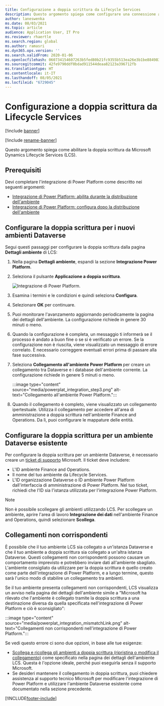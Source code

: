 ```yaml
---
title: Configurazione a doppia scrittura da Lifecycle Services
description: Questo argomento spiega come configurare una connessione a doppia scrittura da Microsoft Dynamics Lifecycle Services (LCS).
author: laneswenka
ms.date: 08/03/2021
ms.topic: article
audience: Application User, IT Pro
ms.reviewer: rhaertle
ms.search.region: global
ms.author: ramasri
ms.dyn365.ops.version: ''
ms.search.validFrom: 2020-01-06
ms.openlocfilehash: 060734154607263b5fed80b21fc9355b513ea26e3b1be88498310905531dceaa
ms.sourcegitcommit: 42fe9790ddf0bdad911544deaa82123a396712fb
ms.translationtype: HT
ms.contentlocale: it-IT
ms.lasthandoff: 08/05/2021
ms.locfileid: "6729045"
---
```

# <a name="dual-write-setup-from-lifecycle-services"></a>Configurazione a doppia scrittura da Lifecycle Services

[!include [banner](../../includes/banner.md)]

[!include [rename-banner](~/includes/cc-data-platform-banner.md)]

Questo argomento spiega come abilitare la doppia scrittura da Microsoft Dynamics Lifecycle Services (LCS).

## <a name="prerequisites"></a>Prerequisiti

Devi completare l'integrazione di Power Platform come descritto nei seguenti argomenti:

+ [Integrazione di Power Platform: abilita durante la distribuzione dell'ambiente](../../power-platform/overview.md#enable-during-environment-deployment)
+ [Integrazione di Power Platform: configura dopo la distribuzione dell'ambiente](../../power-platform/overview.md#set-up-after-environment-deployment)

## <a name="set-up-dual-write-for-new-dataverse-environments"></a>Configurare la doppia scrittura per i nuovi ambienti Dataverse

Segui questi passaggi per configurare la doppia scrittura dalla pagina **Dettagli ambiente** di LCS:

1. Nella pagina **Dettagli ambiente**, espandi la sezione **Integrazione Power Platform**.

2. Seleziona il pulsante **Applicazione a doppia scrittura**.

    ![Integrazione di Power Platform.](media/powerplat_integration_step2.png)

3. Esamina i termini e le condizioni e quindi seleziona **Configura**.

4. Selezionare **OK** per continuare.

5. Puoi monitorare l'avanzamento aggiornando periodicamente la pagina dei dettagli dell'ambiente. La configurazione richiede in genere 30 minuti o meno.  

6. Quando la configurazione è completa, un messaggio ti informerà se il processo è andato a buon fine o se si è verificato un errore. Se la configurazione non è riuscita, viene visualizzato un messaggio di errore correlato. È necessario correggere eventuali errori prima di passare alla fase successiva.

7. Seleziona **Collegamento all'ambiente Power Platform** per creare un collegamento tra Dataverse e i database dell'ambiente corrente. La configurazione richiede in genere 5 minuti o meno.

    :::image type="content" source="media/powerplat_integration_step3.png" alt-text="Collegamento all'ambiente Power Platform.":::

8. Quando il collegamento è completo, viene visualizzato un collegamento ipertestuale. Utilizza il collegamento per accedere all'area di amministrazione a doppia scrittura nell'ambiente Finance and Operations. Da lì, puoi configurare le mappature delle entità.

## <a name="set-up-dual-write-for-an-existing-dataverse-environment"></a>Configurare la doppia scrittura per un ambiente Dataverse esistente

Per configurare la doppia scrittura per un ambiente Dataverse, è necessario creare un [ticket di supporto](../../lifecycle-services/lcs-support.md) Microsoft. Il ticket deve includere:

+ L'ID ambiente Finance and Operations.
+ Il nome del tuo ambiente da Lifecycle Services.
+ L'ID organizzazione Dataverse o ID ambiente Power Platform dall'interfaccia di amministrazione di Power Platform. Nel tuo ticket, richiedi che l'ID sia l'istanza utilizzata per l'integrazione Power Platform.

> [!NOTE]
> Non è possibile scollegare gli ambienti utilizzando LCS. Per scollegare un ambiente, aprire l'area di lavoro **Integrazione dei dati** nell'ambiente Finance and Operations, quindi selezionare **Scollega**.

## <a name="linking-mismatch"></a>Collegamenti non corrispondenti

È possibile che il tuo ambiente LCS sia collegato a un'istanza Dataverse e che il tuo ambiente a doppia scrittura sia collegato a un'altra istanza Dataverse. Questi collegamenti non corrispondenti possono causare un comportamento imprevisto e potrebbero inviare dati all'ambiente sbagliato. L'ambiente consigliato da utilizzare per la doppia scrittura è quello creato come parte dell'integrazione di Power Platform, e a lungo termine, questo sarà l'unico modo di stabilire un collegamento tra ambienti.

Se il tuo ambiente presenta collegamenti non corrispondenti, LCS visualizza un avviso nella pagina dei dettagli dell'ambiente simile a "Microsoft ha rilevato che l'ambiente è collegato tramite la doppia scrittura a una destinazione diversa da quella specificata nell'integrazione di Power Platform e ciò è sconsigliato":

:::image type="content" source="media/powerplat_integration_mismatchLink.png" alt-text="Collegamenti non corrispondenti nell'integrazione di Power Platform.":::

Se vedi questo errore ci sono due opzioni, in base alle tue esigenze:

+ [Scollega e ricollega gli ambienti a doppia scrittura (ripristina o modifica il collegamento)](relink-environments.md#scenario-reset-or-change-linking) come specificato nella pagina dei dettagli dell'ambiente LCS. Questa è l'opzione ideale, perché puoi eseguirla senza il supporto Microsoft.  
+ Se desideri mantenere il collegamento in doppia scrittura, puoi chiedere assistenza al supporto tecnico Microsoft per modificare l'integrazione di Power Platform e utilizzare l'ambiente Dataverse esistente come documentato nella sezione precedente.  

[!INCLUDE[footer-include](../../../../includes/footer-banner.md)]
